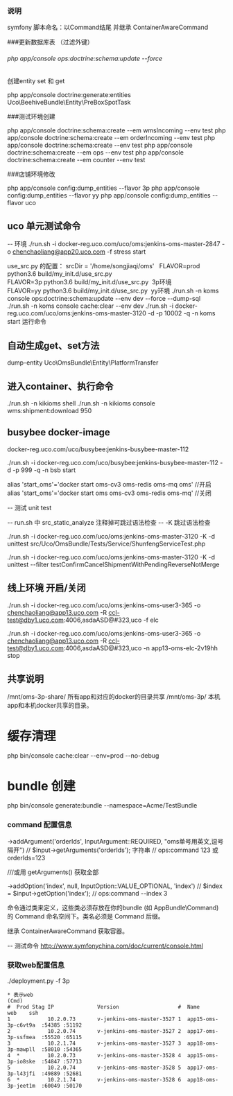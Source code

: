 ### 说明
symfony 脚本命名：以Command结尾 并继承 ContainerAwareCommand

###更新数据库表 （过滤外键） 
  
######  php app/console ops:doctrine:schema:update --force

创建entity set 和 get 

php app/console doctrine:generate:entities Uco\\BeehiveBundle\\Entity\\PreBoxSpotTask

###测试环境创建 

php app/console doctrine:schema:create --em wmsIncoming --env test
php app/console doctrine:schema:create --em orderIncoming --env test
php app/console doctrine:schema:create --env test
php app/console doctrine:schema:create --em ops --env test
php app/console doctrine:schema:create --em counter --env test


###店铺环境修改

php app/console config:dump_entities --flavor 3p
php app/console config:dump_entities --flavor yy
php app/console config:dump_entities --flavor uco


## uco 单元测试命令

-- 环境
./run.sh -i docker-reg.uco.com/uco/oms:jenkins-oms-master-2847 -o chenchaoliang@app20.uco.com -f stress start

use_src.py 的配置： srcDir = '/home/songjiaqi/oms'	 
FLAVOR=prod python3.6 build/my_init.d/use_src.py	
FLAVOR=3p python3.6 build/my_init.d/use_src.py                3p环境	
FLAVOR=yy python3.6 build/my_init.d/use_src.py                 yy环境
./run.sh -n koms console ops:doctrine:schema:update --env dev --force  --dump-sql  		
./run.sh -n  koms console cache:clear --env dev
./run.sh -i docker-reg.uco.com/uco/oms:jenkins-oms-master-3120 -d -p 10002 -q -n koms start 运行命令


## 自动生成get、set方法

dump-entity  Uco\\OmsBundle\\Entity\\PlatformTransfer

## 进入container、执行命令
./run.sh -n  kikioms shell
./run.sh -n  kikioms console wms:shipment:download 950

## busybee docker-image
docker-reg.uco.com/uco/busybee:jenkins-busybee-master-112

./run.sh -i docker-reg.uco.com/uco/busybee:jenkins-busybee-master-112 -d -p 999 -q -n bsb start 

alias 'start_oms'='docker start oms-cv3 oms-redis oms-mq oms' //开启
alias 'start_oms'='docker start oms oms-cv3 oms-redis oms-mq' //关闭

-- 测试 unit test

-- run.sh 中 src_static_analyze 注释掉可跳过语法检查 
-- -K 跳过语法检查

./run.sh -i docker-reg.uco.com/uco/oms:jenkins-oms-master-3120 -K -d unittest src/Uco/OmsBundle/Tests/Service/ShunfengServiceTest.php

./run.sh -i docker-reg.uco.com/uco/oms:jenkins-oms-master-3120 -K -d unittest --filter testConfirmCancelShipmentWithPendingReverseNotMerge 

## 线上环境 开启/关闭 

./run.sh -i docker-reg.uco.com/uco/oms:jenkins-oms-user3-365 -o chenchaoliang@app13.uco.com -R ccl-test@dby1.uco.com:4006,asdaASD@#323,uco -f elc

./run.sh -i docker-reg.uco.com/uco/oms:jenkins-oms-user3-365 -o chenchaoliang@app13.uco.com -R ccl-test@dby1.uco.com:4006,asdaASD@#323,uco -n app13-oms-elc-2v19hh stop

## 共享说明

/mnt/oms-3p-share/ 所有app和对应的docker的目录共享
/mnt/oms-3p/ 本机app和本机docker共享的目录。

# 缓存清理
php bin/console cache:clear --env=prod --no-debug

# bundle 创建
php bin/console generate:bundle --namespace=Acme/TestBundle



### command 配置信息

->addArgument('orderIds',  InputArgument::REQUIRED, "oms单号用英文,逗号隔开")  // $input->getArguments('orderIds'); 字符串 // ops:command 123  或 orderIds=123

///或用 getArguments() 获取全部

->addOption('index', null, InputOption::VALUE_OPTIONAL, 'index') //  $index = $input->getOption('index'); // ops:command --index 3 

命令通过类来定义，这些类必须存放在你的bundle (如 AppBundle\Command) 的 Command 命名空间下。类名必须是 Command 后缀。

继承 ContainerAwareCommand 获取容器。

-- 测试命令
http://www.symfonychina.com/doc/current/console.html


### 获取web配置信息

./deployment.py -f 3p

```text
* 表示web
(Cmd) 
#  Prod Stag IP              Version                   #  Name                 web    ssh    
1            10.2.0.73       v-jenkins-oms-master-3527 1  app15-oms-3p-c6vt9a  :54385 :51192 
2            10.2.0.74       v-jenkins-oms-master-3527 2  app17-oms-3p-ssfmea  :55520 :65115 
3            10.2.1.74       v-jenkins-oms-master-3527 3  app18-oms-3p-mawpll  :58010 :54365 
4  *         10.2.0.73       v-jenkins-oms-master-3528 4  app15-oms-3p-io8ske  :54847 :57713 
5            10.2.0.74       v-jenkins-oms-master-3528 5  app17-oms-3p-l43jfi  :49889 :52681 
6  *         10.2.1.74       v-jenkins-oms-master-3528 6  app18-oms-3p-jeet1m  :60049 :50170
```


